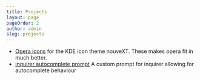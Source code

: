 ```yaml
---
title: Projects
layout: page
pageOrder: 2
author: admin
slug: projects
---
```


* [Opera icons](http://kde-look.org/content/show.php/Opera+icon?content=29424) for the KDE icon theme nouveXT. These makes opera fit in much better.
* [inquirer autocomplete prompt](https://github.com/mokkabonna/inquirer-autocomplete-prompt) A custom prompt for inquirer allowing for autocomplete behaviour
